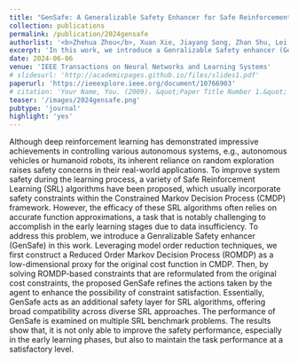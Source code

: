 ```yaml
---
title: "GenSafe: A Generalizable Safety Enhancer for Safe Reinforcement Learning Algorithms Based on Reduced Order Markov Decision Process Model"
collection: publications
permalink: /publication/2024gensafe
authorlist: '<b>Zhehua Zhou</b>, Xuan Xie, Jiayang Song, Zhan Shu, Lei Ma'
excerpt: 'In this work, we introduce a Genralizable Safety enhancer (GenSafe) to improve the safety performance of safe reinforcement learning algorithms.'
date: 2024-06-06
venue: 'IEEE Transactions on Neural Networks and Learning Systems'
# slidesurl: 'http://academicpages.github.io/files/slides1.pdf'
paperurl: 'https://ieeexplore.ieee.org/document/10766903'
# citation: 'Your Name, You. (2009). &quot;Paper Title Number 1.&quot; <i>Journal 1</i>. 1(1).'
teaser: '/images/2024gensafe.png'
pubtype: 'journal'
highlight: 'yes'
---
```


Although deep reinforcement learning has demonstrated impressive achievements in controlling various autonomous systems, e.g., autonomous vehicles or humanoid robots, its inherent reliance on random exploration raises safety concerns in their real-world applications. To improve system safety during the learning process, a variety of Safe Reinforcement Learning (SRL) algorithms have been proposed, which usually incorporate safety constraints within the Constrained Markov Decision Process (CMDP) framework. However, the efficacy of these SRL algorithms often relies on accurate function approximations, a task that is notably challenging to accomplish in the early learning stages due to data insufficiency. To address this problem, we introduce a Genralizable Safety enhancer (GenSafe) in this work. Leveraging model order reduction techniques, we first construct a Reduced Order Markov Decision Process (ROMDP) as a low-dimensional proxy for the original cost function in CMDP. Then, by solving ROMDP-based constraints that are reformulated from the original cost constraints, the proposed GenSafe refines the actions taken by the agent to enhance the possibility of constraint satisfaction. Essentially, GenSafe acts as an additional safety layer for SRL algorithms, offering broad compatibility across diverse SRL approaches. The performance of GenSafe is examined on multiple SRL benchmark problems. The results show that, it is not only able to improve the safety performance, especially in the early learning phases, but also to maintain the task performance at a satisfactory level. 